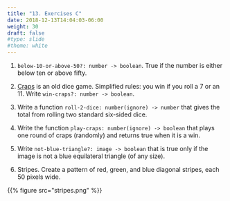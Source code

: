 ```yaml
---
title: "13. Exercises C"
date: 2018-12-13T14:04:03-06:00
weight: 30
draft: false
#type: slide
#theme: white
---
```


1. `below-10-or-above-50?: number -> boolean`. True if the number
   is either below ten or above fifty.
   
2. [Craps](https://en.wikipedia.org/wiki/Craps#Rules_of_play) is an old dice
   game. Simplified rules: you win if you roll a 7 or an 11. Write
   `win-craps?: number -> boolean`.
   
3. Write a function `roll-2-dice: number(ignore) -> number` that gives
   the total from rolling two standard six-sided dice.
   
4. Write the function `play-craps: number(ignore) -> boolean` that
   plays one round of craps (randomly) and returns true when it is a
   win. 
   
5. Write `not-blue-triangle?: image -> boolean` that is true only if
   the image is not a blue equilateral triangle (of any size).
   
6. Stripes. Create a pattern of red, green, and blue diagonal stripes,
   each 50 pixels wide.

{{% figure src="stripes.png" %}}


